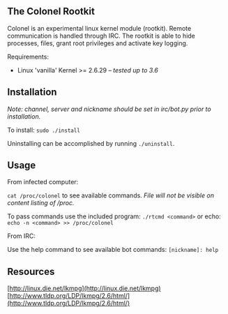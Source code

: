 ## The Colonel Rootkit
Colonel is an experimental linux kernel module (rootkit). Remote communication is handled through IRC. The rootkit is able to hide processes, files, grant root privileges and activate key logging.

Requirements:

- Linux 'vanilla' Kernel >= 2.6.29 _– tested up to 3.6_


## Installation
_Note: channel, server and nickname should be set in irc/bot.py prior to installation._

To install: `sudo ./install`

Uninstalling can be accomplished by running `./uninstall`.

## Usage
From infected computer:

`cat /proc/colonel` to see available commands. _File will not be visible on content listing of /proc._

To pass commands use the included program: `./rtcmd <command>` 
or echo: `echo -n <command> >> /proc/colonel`


From IRC:

Use the help command to see available bot commands: `[nickname]: help`


## Resources
[http://linux.die.net/lkmpg](http://linux.die.net/lkmpg)
[http://www.tldp.org/LDP/lkmpg/2.6/html/](http://www.tldp.org/LDP/lkmpg/2.6/html/)
